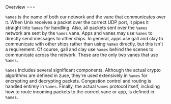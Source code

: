 <div class="short">
Overview
===

`%ames` is the name of both our network and the vane that communicates over it.
When Unix receives a packet over the correct UDP port, it pipes it straight into
`%ames` for handling.  Also, all packets sent over the `%ames` network are sent by the
`%ames` vane.  Apps and vanes may use `%ames` to directly send messages to other
ships.  In general, apps use gall and clay to communicate with other ships
rather than using `%ames` directly, but this isn't a requirement.  Of course, gall
and clay use `%ames` behind the scenes to communicate across the network.  These
are the only two vanes that use `%ames`.

`%ames` includes several significant components.  Although the actual crypto
algorithms are defined in zuse, they're used extensively in `%ames` for encrypting
and decrypting packets.  Congestion control and routing is handled entirely in
`%ames`.  Finally, the actual `%ames` protocol itself, including how to route incoming
packets to the correct vane or app, is defined in `%ames`.
</div>